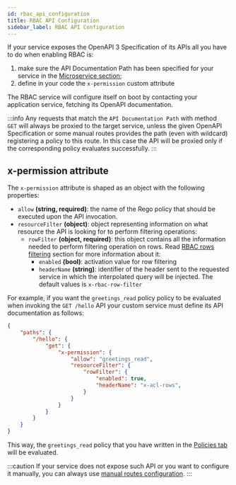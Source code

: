 ```yaml
---
id: rbac_api_configuration
title: RBAC API Configuration
sidebar_label: RBAC API Configuration
---
```


If your service exposes the OpenAPI 3 Specification of its APIs all you have to do when enabling RBAC is:

 1. make sure the API Documentation Path has been specified for your service in the [Microservice section](../../../development_suite/api-console/api-design/services#microservice);
 2. define in your code the `x-permission` custom attribute

The RBAC service will configure itself on boot by contacting your application service, fetching its OpenAPI documentation.

:::info
Any requests that match the `API Documentation Path` with method `GET` will always be proxied to the target service, unless the given OpenAPI Specification or some manual routes provides the path (even with wildcard) registering a policy to this route. In this case the API will be proxied only if the corresponding policy evaluates successfully.
:::

## x-permission attribute

The `x-permission` attribute is shaped as an object with the following properties:

- `allow` **(string, required)**: the name of the Rego policy that should be executed upon the API invocation.
- `resourceFilter` **(object)**: object representing information on what resource the API is looking for to perform filtering operations:
  - `rowFilter` **(object, required)**: this object contains all the information needed to perform filtering operation on rows. Read [RBAC rows filtering](../api-design/rbac.md#rbac-rows-filtering) section for more information about it:
    - `enabled` **(bool)**:  activation value for row filtering
    - `headerName` **(string)**: identifier of the header sent to the requested service in which the interpolated query will be injected. The default values is `x-rbac-row-filter`

For example, if you want the `greetings_read` policy policy to be evaluated when invoking the `GET /hello` API your custom service must define its API documentation as follows:

```json
{
    "paths": {
        "/hello": {
            "get": {
                "x-permission": {
                    "allow": "greetings_read",
                    "resourceFilter": {
                        "rowFilter": {
                            "enabled": true,
                            "headerName": "x-acl-rows",
                        }
                    }
                }
            }
        }
    }
}
```

This way, the `greetings_read` policy that you have written in the [Policies tab](./rbac_policies) will be evaluated.

:::caution
If your service does not expose such API or you want to configure it manually, you can always use [manual routes configuration](./rbac#manual-routes-tab).
:::
<br/>
